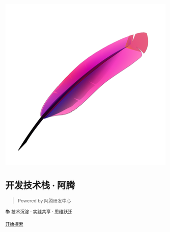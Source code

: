 ![logo](_media/logo.svg ':size=15%')

# 开发技术栈 · 阿腾

> Powered by 阿腾研发中心 

📚 技术沉淀 · 实践共享 · 思维跃迁 

[开始探索](README.md)
